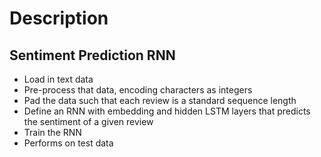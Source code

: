 # Description 
## Sentiment Prediction RNN
- Load in text data
- Pre-process that data, encoding characters as integers
- Pad the data such that each review is a standard sequence length
- Define an RNN with embedding and hidden LSTM layers that predicts the sentiment of a given review
- Train the RNN
- Performs on test data
